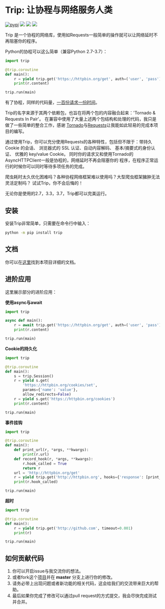 # Trip: 让协程与网络服务人类

[![pypi][pypi-image]][pypi]
[![][pyversion-image]][pypi]
[![][thanks-image]][thanks]
[![][english-image]][english]

Trip 是一个协程的网络库，使用如Requests一般简单的操作就可以让网络延时不再阻塞你的程序。

Python的协程可以这么简单（兼容Python 2.7-3.7）：

```python
import trip

@trip.coroutine
def main():
    r = yield trip.get('https://httpbin.org/get', auth=('user', 'pass'))
    print(r.content)

trip.run(main)
```

有了协程，同样的代码量，[一百份请求一份时间][demo]。

Trip的名字来源于其两个依赖包，也旨在将两个包的内容融合起来：'Tornado & Requests In Pair'。
在兼容中使用了大量上述两个包结构和处理的代码，我只是做了一些简单的整合工作，感谢
[Tornado][tornado]与[Requests][requests]让我能如此轻易的完成本项目的编写。


通过使用Trip，你可以充分使用Requests的各种特性，包括但不限于：带持久 Cookie 的会话、
浏览器式的 SSL 认证、自动内容解码、 基本/摘要式的身份认证、 优雅的 key/value Cookie。
同时你的请求又和使用Tornado的AsyncHTTPClient一般是协程的，网络延时不再会阻塞你的
程序，在程序正常运行的时候你可以同时等待多项任务的完成。

爬虫耗时太久优化困难吗？各种协程网络框架难以使用吗？大型爬虫框架臃肿无法灵活定制吗？
试试Trip，你不会后悔的！

无论你是使用的2.7，3.3，3.7，Trip都可以完美运行。

## 安装

安装Trip非常简单，只需要在命令行中输入：

```bash
python -m pip install trip
```

## 文档

你可以在[这里][document]找到本项目详细的文档。


## 进阶应用

这里展示部分的进阶应用：

**使用async与await**

```python
import trip

async def main():
    r = await trip.get('https://httpbin.org/get', auth=('user', 'pass'))
    print(r.content)

trip.run(main)
```

**Cookie的持久化**

```python
import trip

@trip.coroutine
def main():
    s = trip.Session()
    r = yield s.get(
        'https://httpbin.org/cookies/set',
        params={'name': 'value'},
        allow_redirects=False)
    r = yield s.get('https://httpbin.org/cookies')
    print(r.content)

trip.run(main)
```

**事件挂钩**

```python
import trip

@trip.coroutine
def main():
    def print_url(r, *args, **kwargs):
        print(r.url)
    def record_hook(r, *args, **kwargs):
        r.hook_called = True
        return r
    url = 'http://httpbin.org/get'
    r = yield trip.get('http://httpbin.org', hooks={'response': [print_url, record_hook]})
    print(r.hook_called)

trip.run(main)
```

**超时**

```python
import trip

@trip.coroutine
def main():
    r = yield trip.get('http://github.com', timeout=0.001)
    print(r)

trip.run(main)
```

## 如何贡献代码

1. 你可以开启issue与我交流你的想法。
2. 或者fork这个[项目][homepage]并在 **master** 分支上进行你的修改。
3. 请务必带上出现问题或者新功能的相关代码，这会给我们的交流带来巨大的帮助。
4. 最后如果你完成了修改可以通过pull request的方式提交，我会尽快完成测试并合并。

[pyversion-image]: https://img.shields.io/pypi/pyversions/trip.svg
[pypi]: https://pypi.python.org/pypi/trip
[pypi-image]: https://img.shields.io/pypi/v/trip.svg
[english]: https://github.com/littlecodersh/trip/blob/master/README_EN.md
[english-image]: https://img.shields.io/badge/english---%3E-yellow.svg
[thanks]: https://saythanks.io/to/littlecodersh
[thanks-image]: https://img.shields.io/badge/Say%20Thanks-!-1EAEDB.svg
[demo]: https://gist.github.com/littlecodersh/6803d2c3382de9a7793a0189db72f538
[tornado]: https://github.com/tornadoweb/tornado
[requests]: https://github.com/requests/requests
[document]: http://trip.readthedocs.io/zh/latest/
[homepage]: http://github.com/littlecodersh/trip
